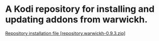 # A Kodi repository for installing and updating addons from warwickh. 
[Repository installation file [repository.warwickh-0.9.3.zip]](https://github.com/warwickh/repository.warwickh/raw/master/matrix/zips/repository.warwickh/repository.warwickh-0.9.3.zip)
